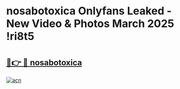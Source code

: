 # nosabotoxica Onlyfans Leaked - New Video & Photos March 2025 !ri8t5

# <h2><a href="https://6mp70j.iuczelnia.edu.pl?title=nosabotoxica&ref=ri8t5">🔗👉 🔴 nosabotoxica</a></h2>

[![acn](https://github.com/user-attachments/assets/0f9c940e-d8b0-45ae-aac7-cd30a18b3e1c)](https://6mp70j.iuczelnia.edu.pl?title=nosabotoxica&ref=ri8t5)

